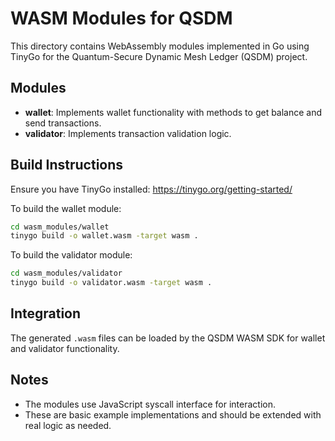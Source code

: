 # WASM Modules for QSDM

This directory contains WebAssembly modules implemented in Go using TinyGo for the Quantum-Secure Dynamic Mesh Ledger (QSDM) project.

## Modules

- **wallet**: Implements wallet functionality with methods to get balance and send transactions.
- **validator**: Implements transaction validation logic.

## Build Instructions

Ensure you have TinyGo installed: https://tinygo.org/getting-started/

To build the wallet module:

```bash
cd wasm_modules/wallet
tinygo build -o wallet.wasm -target wasm .
```

To build the validator module:

```bash
cd wasm_modules/validator
tinygo build -o validator.wasm -target wasm .
```

## Integration

The generated `.wasm` files can be loaded by the QSDM WASM SDK for wallet and validator functionality.

## Notes

- The modules use JavaScript syscall interface for interaction.
- These are basic example implementations and should be extended with real logic as needed.
